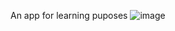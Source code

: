 An app for learning puposes
![image](https://github.com/user-attachments/assets/64eabe6d-2d5c-4948-9b3a-f6c56744c853)
